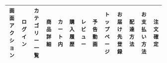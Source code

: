 |画面アクション|ログイン|カテゴリー一覧|商品詳細|カート内|購入履歴|レビュー|予告動画|トップページ|お届け先登録|配達方法|お支払い方法|注文確定|
|--------------|-------|--------------|--------|--------|-------|--------|--------|-----------|------------|--------|-----------|--------|

